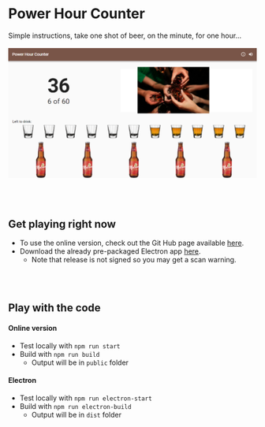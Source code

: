 # Power Hour Counter

Simple instructions, take one shot of beer, on the minute, for one hour...
<br /><br />
![Power Hour Counter](https://raw.githubusercontent.com/blouin/PowerHourCounter/master/src/assets/preview.png "Power Hour Counter")

<br /><br />

## Get playing right now
- To use the online version, check out the Git Hub page available [here](https://www.powerhourcounter.com/).
- Download the already pre-packaged Electron app [here](https://www.github.com/blouin/PowerHourCounter/releases). 
    - Note that release is not signed so you may get a scan warning.

<br /><br />
## Play with the code

#### Online version
- Test locally with `npm run start`
- Build with `npm run build`
    - Output will be in `public` folder

#### Electron
- Test locally with `npm run electron-start`
- Build with `npm run electron-build`
    - Output will be in `dist` folder